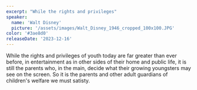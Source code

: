 ```yaml
---
excerpt: "While the rights and privileges"
speaker:
  name: 'Walt Disney'
  picture: '/assets/images/Walt_Disney_1946_cropped_100x100.JPG'
color: '#3ae8d0'
releaseDate: '2023-12-16'
---
```

While the rights and privileges of youth today are far greater than ever before, in entertainment as in other sides of their home and public life, it is still the parents who, in the main, decide what their growing youngsters may see on the screen. So it is the parents and other adult guardians of children's welfare we must satisty.